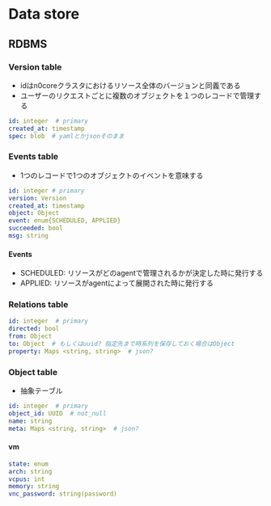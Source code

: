 # Data store

## RDBMS

### Version table

- idはn0coreクラスタにおけるリソース全体のバージョンと同義である
- ユーザーのリクエストごとに複数のオブジェクトを１つのレコードで管理する

```yaml
id: integer  # primary
created_at: timestamp
spec: blob  # yamlとかjsonそのまま
```

### Events table

- 1つのレコードで1つのオブジェクトのイベントを意味する

```yaml
id: integer # primary
version: Version
created_at: timestamp
object: Object
event: enum{SCHEDULED, APPLIED}
succeeded: bool
msg: string
```

#### Events

- SCHEDULED: リソースがどのagentで管理されるかが決定した時に発行する
- APPLIED: リソースがagentによって展開された時に発行する

### Relations table

```yaml
id: integer  # primary
directed: bool
from: Object
to: Object  # もしくはuuid? 指定先まで時系列を保存しておく場合はObject
property: Maps <string, string>  # json?
```

### Object table

- 抽象テーブル

```yaml
id: integer  # primary
object_id: UUID  # not_null
name: string
meta: Maps <string, string>  # json?
```

#### vm

```yaml
state: enum
arch: string
vcpus: int
memory: string
vnc_password: string(password)
```
